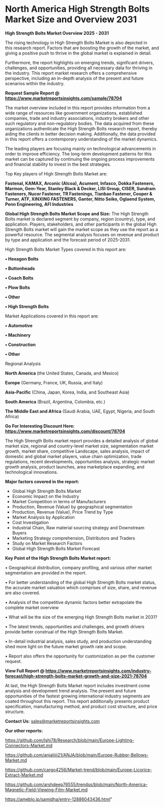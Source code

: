 # North America High Strength Bolts Market Size and Overview 2031

<Strong> High Strength Bolts Market Overview 2025 - 2031</strong>

The rising technology in High Strength Bolts Market is also depicted in this research report. Factors that are boosting the growth of the market, and giving a positive push to thrive in the global market is explained in detail.

Furthermore, the report highlights on emerging trends, significant drivers, challenges, and opportunities, providing all necessary data for thriving in the industry. This report market research offers a comprehensive perspective, including an in-depth analysis of the present and future scenarios within the industry.

<strong>Request Sample Report @ <a href=https://www.marketreportsinsights.com/sample/78704>https://www.marketreportsinsights.com/sample/78704</a></strong>

The market overview included in this report provides information from a wide range of resources like government organizations, established companies, trade and industry associations, industry brokers and other such regulatory and non-regulatory bodies. The data acquired from these organizations authenticate the High Strength Bolts research report, thereby aiding the clients in better decision making. Additionally, the data provided in this report offers a contemporary understanding of the market dynamics.

The leading players are focusing mainly on technological advancements in order to improve efficiency. The long-term development patterns for this market can be captured by continuing the ongoing process improvements and financial stability to invest in the best strategies.

Top Key players of High Strength Bolts Market are:

<strong>Fastenal, KAMAX, Arconic (Alcoa), Acument, Infasco, Dokka Fasteners, Marmon, Gem-Year, Stanley Black & Decker, LISI Group, CISER, Sundram Fasteners, Nucor Fastener, TR Fastenings, Tianbao Fastener, Cooper & Turner, ATF, XINXING FASTENERS, Ganter, Nitto Seiko, Oglaend System, Penn Engineering, AFI Industries</strong>

<strong><b>Global High Strength Bolts Market Scope and Size:</b></strong>
The High Strength Bolts market is declared segment by company, region (country), type, and application. Players, stakeholders, and other participants in the global High Strength Bolts market will gain the market scope as they use the report as a powerful resource. The segmental analysis focuses on revenue and product by type and application and the forecast period of 2025-2031.

High Strength Bolts Market Types covered in this report are:

<strong>• Hexagon Bolts

• Buttonheads

• Coach Bolts

• Plow Bolts

• Other

• High Strength Bolts</strong>

Market Applications covered in this report are:

<strong>• Automotive

• Machinery

• Construction

• Other</strong> 

Regional Analysis

<strong>North America</strong> (the United States, Canada, and Mexico)

<strong>Europe</strong> (Germany, France, UK, Russia, and Italy)

<strong>Asia-Pacific</strong> (China, Japan, Korea, India, and Southeast Asia)

<strong>South America</strong> (Brazil, Argentina, Colombia, etc.)

<strong>The Middle East and Africa</strong> (Saudi Arabia, UAE, Egypt, Nigeria, and South Africa)

<strong>Go For Interesting Discount Here: <a href=https://www.marketreportsinsights.com/discount/78704>https://www.marketreportsinsights.com/discount/78704</a></strong>

The High Strength Bolts market report provides a detailed analysis of global market size, regional and country-level market size, segmentation market growth, market share, competitive Landscape, sales analysis, impact of domestic and global market players, value chain optimization, trade regulations, recent developments, opportunities analysis, strategic market growth analysis, product launches, area marketplace expanding, and technological innovations.

<strong><b>Major factors covered in the report:</b></strong>
<ul>
  <li>Global High Strength Bolts Market </li>
  <li>Economic Impact on the Industry</li>
  <li>Market Competition in terms of Manufacturers</li>
  <li>Production, Revenue (Value) by geographical segmentation</li>
  <li>Production, Revenue (Value), Price Trend by Type</li>
  <li>Market Analysis by Application</li>
  <li>Cost Investigation</li>
  <li>Industrial Chain, Raw material sourcing strategy and Downstream Buyers</li>
  <li>Marketing Strategy comprehension, Distributors and Traders</li>
  <li>Study on Market Research Factors</li>
  <li>Global High Strength Bolts Market Forecast</li>
</ul>

<strong><b>Key Point of the High Strength Bolts Market report:</b></strong>

• Geographical distribution, company profiling, and various other market segmentation are provided in the report.

• For better understanding of the global High Strength Bolts market status, the accurate market valuation which comprises of size, share, and revenue are also covered.

• Analysis of the competitive dynamic factors better extrapolate the complete market overview

• What will be the size of the emerging High Strength Bolts market in 2031?

• The latest trends, opportunities and challenges, and growth drivers provide better construal of the High Strength Bolts Market.

• In-detail industrial analysis, sales study, and production understanding shed more light on the future market growth rate and scope.

• Report also offers the opportunity for customization as per the customer request.

<strong><b>View Full Report @ <a href=https://www.marketreportsinsights.com/industry-forecast/high-strength-bolts-market-growth-and-size-2021-78704>https://www.marketreportsinsights.com/industry-forecast/high-strength-bolts-market-growth-and-size-2021-78704</a></b></strong>


At last, the High Strength Bolts Market report includes investment come analysis and development trend analysis. The present and future opportunities of the fastest growing international industry segments are coated throughout this report. This report additionally presents product specification, manufacturing method, and product cost structure, and price structure.

<strong>Contact Us:</strong>
sales@marketreportsinsights.com

<strong>Our other reports:</strong>

<a href=https://github.com/Ishi78/Research/blob/main/Europe-Lighting-Connectors-Market.md>https://github.com/Ishi78/Research/blob/main/Europe-Lighting-Connectors-Market.md</a>

<a href=https://github.com/anjaliiii21/ANJA/blob/main/Europe-Rubber-Bellows-Market.md>https://github.com/anjaliiii21/ANJA/blob/main/Europe-Rubber-Bellows-Market.md</a>

<a href=https://github.com/cargo4256/Market-trend/blob/main/Europe-Licorice-Extract-Market.md>https://github.com/cargo4256/Market-trend/blob/main/Europe-Licorice-Extract-Market.md</a>

<a href=https://github.com/arshdeep76555/trendss/blob/main/North-America-Magnetic-Field-Viewing-Film-Market.md>https://github.com/arshdeep76555/trendss/blob/main/North-America-Magnetic-Field-Viewing-Film-Market.md</a>

<a href=https://ameblo.jp/samidha/entry-12886043436.html>https://ameblo.jp/samidha/entry-12886043436.html</a>"
